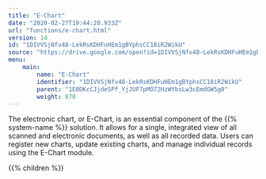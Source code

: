 ```yaml
---
title: "E-Chart"
date: "2020-02-27T19:44:20.933Z"
url: "functions/e-chart.html"
version: 14
id: "1DIVVSjNfv48-LekRsKDHFuHEm1gBYphsCC18iR2WikU"
source: "https://drive.google.com/open?id=1DIVVSjNfv48-LekRsKDHFuHEm1gBYphsCC18iR2WikU"
menu:
    main:
        name: "E-Chart"
        identifier: "1DIVVSjNfv48-LekRsKDHFuHEm1gBYphsCC18iR2WikU"
        parent: "1E0DKcCJjdeSPf_YjJUF7pMO72HzWYbsLw3cEmdGW5g0"
        weight: 870
---
```









The electronic chart, or E-Chart, is an essential component of the {{% system-name %}} solution. It allows for a single, integrated view of all scanned and electronic documents, as well as all recorded data. Users can register new charts, update existing charts, and manage individual records using the E-Chart module. 









{{% children %}}

